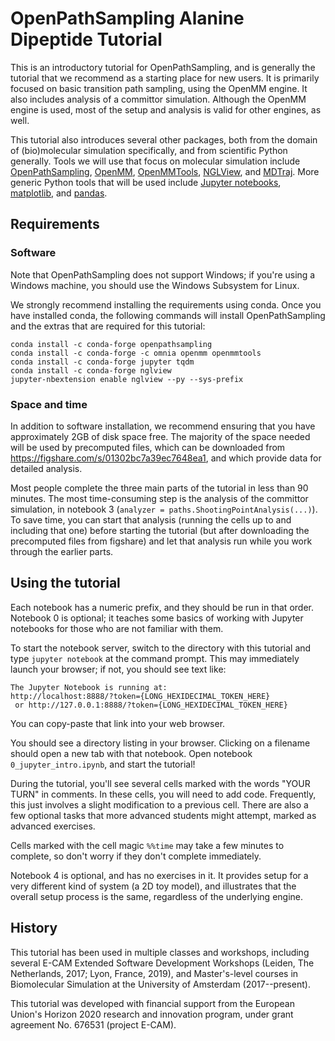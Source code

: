# OpenPathSampling Alanine Dipeptide Tutorial

This is an introductory tutorial for OpenPathSampling, and is generally the
tutorial that we recommend as a starting place for new users.  It is primarily
focused on basic transition path sampling, using the OpenMM engine. It also
includes analysis of a committor simulation. Although the OpenMM engine is
used, most of the setup and analysis is valid for other engines, as well.

This tutorial also introduces several other packages, both from the domain of
(bio)molecular simulation specifically, and from scientific Python generally.
Tools we will use that focus on molecular simulation include
[OpenPathSampling](http://openpathsampling.org), 
[OpenMM](http://openmm.org/), 
[OpenMMTools](https://github.com/choderalab/openmmtools), 
[NGLView](https://github.com/arose/nglview),
and 
[MDTraj](http://mdtraj.org/).
More generic Python tools that will be used include
[Jupyter notebooks](https://jupyter.org/),
[matplotlib](https://matplotlib.org/),
and
[pandas](https://pandas.pydata.org/).

## Requirements

### Software

Note that OpenPathSampling does not support Windows; if you're using a Windows
machine, you should use the Windows Subsystem for Linux.

We strongly recommend installing the requirements using conda. Once you have
installed conda, the following commands will install OpenPathSampling and the
extras that are required for this tutorial:

```text
conda install -c conda-forge openpathsampling
conda install -c conda-forge -c omnia openmm openmmtools
conda install -c conda-forge jupyter tqdm
conda install -c conda-forge nglview
jupyter-nbextension enable nglview --py --sys-prefix
```

### Space and time

In addition to software installation, we recommend ensuring that you have
approximately 2GB of disk space free. The majority of the space needed will be
used by precomputed files, which can be downloaded from
https://figshare.com/s/01302bc7a39ec7648ea1, and which provide data for
detailed analysis.

Most people complete the three main parts of the tutorial in less than 90
minutes.  The most time-consuming step is the analysis of the committor
simulation, in notebook 3 (`analyzer = paths.ShootingPointAnalysis(...)`).  To
save time, you can start that analysis (running the cells up to and including
that one) before starting the tutorial (but after downloading the precomputed
files from figshare) and let that analysis run while you work through the
earlier parts.


## Using the tutorial

Each notebook has a numeric prefix, and they should be run in that order.
Notebook 0 is optional; it teaches some basics of working with Jupyter
notebooks for those who are not familiar with them.

To start the notebook server, switch to the directory with this tutorial and
type `jupyter notebook` at the command prompt.  This may immediately launch
your browser; if not, you should see text like:
```text
The Jupyter Notebook is running at:
http://localhost:8888/?token={LONG_HEXIDECIMAL_TOKEN_HERE}
 or http://127.0.0.1:8888/?token={LONG_HEXIDECIMAL_TOKEN_HERE}
```
You can copy-paste that link into your web browser.

You should see a directory listing in your browser. Clicking on a filename
should open a new tab with that notebook. Open notebook
`0_jupyter_intro.ipynb`, and start the tutorial!

During the tutorial, you'll see several cells marked with the words "YOUR TURN"
in comments. In these cells, you will need to add code. Frequently, this just
involves a slight modification to a previous cell. There are also a few
optional tasks that more advanced students might attempt, marked as advanced
exercises.

Cells marked with the cell magic `%%time` may take a few minutes to complete,
so don't worry if they don't complete immediately.

Notebook 4 is optional, and has no exercises in it. It provides setup for a
very different kind of system (a 2D toy model), and illustrates that the
overall setup process is the same, regardless of the underlying engine.

## History

This tutorial has been used in multiple classes and workshops, including
several E-CAM Extended Software Development Workshops (Leiden, The Netherlands,
2017; Lyon, France, 2019), and Master's-level courses in Biomolecular
Simulation at the University of Amsterdam (2017--present).

This tutorial was developed with financial support from the European Union's
Horizon 2020 research and innovation program, under grant agreement No. 676531
(project E-CAM).
